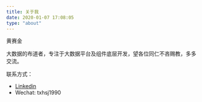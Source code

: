 ```yaml
---
title: 关于我
date: 2020-01-07 17:08:05
type: "about"
---
```


黄赛金

大数据的布道者，专注于大数据平台及组件底层开发，望各位同仁不吝赐教，多多交流。



联系方式：

- [Linkedin](https://www.linkedin.com/in/txhsj)
- Wechat: txhsj1990

